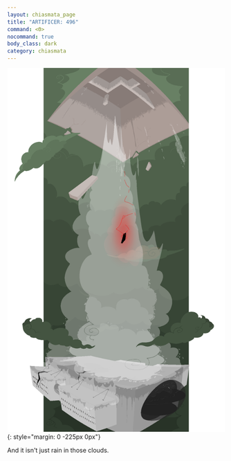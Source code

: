 ```yaml
---
layout: chiasmata_page
title: "ARTIFICER: 496"
command: <Θ>
nocommand: true
body_class: dark
category: chiasmata
---
```


![496](/chiasmata/images/narrative/494.png){: style="margin: 0 -225px 0px"}

And it isn't just rain in those clouds.